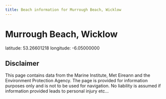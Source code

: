```yaml
---
title: Beach information for Murrough Beach, Wicklow
---
```

# Murrough Beach, Wicklow 

<div class="location-info">latitude: 53.26601218 longitude: -6.05000000</div>
<div class="met-eireann-warnings"></div>
<div></div>

## Disclaimer

This page contains data from the Marine Institute, 
Met Eireann and the Environment Protection Agency. The page is provided for
information purposes only and is not to be used for navigation. No liability 
is assumed if information provided leads to personal injury etc...